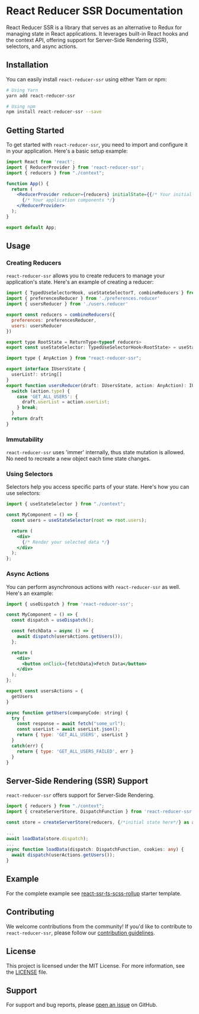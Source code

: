 # React Reducer SSR Documentation

React Reducer SSR is a library that serves as an alternative to Redux for managing state in React applications. It leverages built-in React hooks and the context API, offering support for Server-Side Rendering (SSR), selectors, and async actions.

## Installation

You can easily install `react-reducer-ssr` using either Yarn or npm:

```bash
# Using Yarn
yarn add react-reducer-ssr

# Using npm
npm install react-reducer-ssr --save
```

## Getting Started

To get started with `react-reducer-ssr`, you need to import and configure it in your application. Here's a basic setup example:

```jsx
import React from 'react';
import { ReducerProvider } from 'react-reducer-ssr';
import { reducers } from "./context";

function App() {
  return (
    <ReducerProvider reducer={reducers} initialState={{/* Your initial state */}}>
      {/* Your application components */}
    </ReducerProvider>
  );
}

export default App;
```

## Usage

### Creating Reducers

`react-reducer-ssr` allows you to create reducers to manage your application's state. Here's an example of creating a reducer:

```jsx
import { TypedUseSelectorHook, useStateSelectorT, combineReducers } from 'react-reducer-ssr'
import { preferencesReducer } from './preferences.reducer'
import { usersReducer } from './users.reducer'

export const reducers = combineReducers({
  preferences: preferencesReducer,
  users: usersReducer
})

export type RootState = ReturnType<typeof reducers>
export const useStateSelector: TypedUseSelectorHook<RootState> = useStateSelectorT
```

```jsx
import type { AnyAction } from "react-reducer-ssr";

export interface IUsersState {
  userList?: string[]
}
export function usersReducer(draft: IUsersState, action: AnyAction): IUsersState {
  switch (action.type) {
    case 'GET_ALL_USERS': {
      draft.userList = action.userList;
    } break;
  }
  return draft
}
```

### Immutability

`react-reducer-ssr` uses 'immer' internally, thus state mutation is allowed. No need to recreate a new object each time state changes.

### Using Selectors

Selectors help you access specific parts of your state. Here's how you can use selectors:

```jsx
import { useStateSelector } from "./context";

const MyComponent = () => {
  const users = useStateSelector(root => root.users);

  return (
    <div>
      {/* Render your selected data */}
    </div>
  );
};
```

### Async Actions

You can perform asynchronous actions with `react-reducer-ssr` as well. Here's an example:

```jsx
import { useDispatch } from 'react-reducer-ssr';

const MyComponent = () => {
  const dispatch = useDispatch();

  const fetchData = async () => {
    await dispatch(usersActions.getUsers());
  };

  return (
    <div>
      <button onClick={fetchData}>Fetch Data</button>
    </div>
  );
};
```

```jsx
export const usersActions = {
  getUsers
}

async function getUsers(companyCode: string) {
  try {
    const response = await fetch("some_url");
    const userList = await userList.json();
    return { type: 'GET_ALL_USERS', userList }
  }
  catch(err) {
    return { type: 'GET_ALL_USERS_FAILED', err }
  }
}
```

## Server-Side Rendering (SSR) Support

`react-reducer-ssr` offers support for Server-Side Rendering.
```ts
import { reducers } from "./context";
import { createServerStore, DispatchFunction } from 'react-reducer-ssr'

const store = createServerStore(reducers, {/*initial state here*/} as any);

...
await loadData(store.dispatch);
...
async function loadData(dispatch: DispatchFunction, cookies: any) {
  await dispatch(userActions.getUsers());
}

```

## Example

For the complete example see [react-ssr-ts-scss-rollup](https://github.com/alfed7/react-ssr-ts-scss-rollup) starter template.

## Contributing

We welcome contributions from the community! If you'd like to contribute to `react-reducer-ssr`, please follow our [contribution guidelines](CONTRIBUTING.md).

## License

This project is licensed under the MIT License. For more information, see the [LICENSE](LICENSE) file.

## Support

For support and bug reports, please [open an issue](https://github.com/alfed7/react-reducer-ssr/issues) on GitHub.
